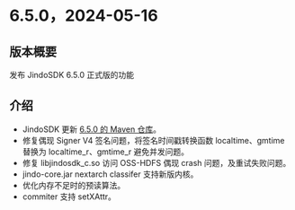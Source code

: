 # 6.5.0，2024-05-16

## 版本概要

发布 JindoSDK 6.5.0 正式版的功能

## 介绍

- JindoSDK 更新 [6.5.0 的 Maven 仓库](oss-maven.md)。
- 修复偶现 Signer V4 签名问题，将签名时间戳转换函数 localtime、gmtime 替换为 localtime_r、gmtime_r 避免并发问题。
- 修复 libjindosdk_c.so 访问 OSS-HDFS 偶现 crash 问题，及重试失败问题。
- jindo-core.jar nextarch classifer 支持新版内核。
- 优化内存不足时的预读算法。
- commiter 支持 setXAttr。